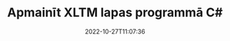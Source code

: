 ---
############################# Static ############################
layout: "auto-gen-merger"
date: 2022-10-27T11:07:36
draft: false
otherformats: pdf pps ppsx ppt pptx rtf tex vdx vsdm vsdx vssm vssx vstm vstx vsx vtx

############################# Head ############################
head_title: "Apmainīt un apmainīt XLTM lapas programmā C#"
head_description: "Apmainiet un apmainiet divu lapu pozīcijas XLTM failā C#, izmantojot dokumentu apvienošanas API."

############################# Header ############################
title: "Apmainīt XLTM lapas programmā C#"
description: "Apmainiet XLTM lapas ar dažām .NET koda rindām."
bg_image: "https://cms.admin.containerize.com/templates/aspose/App_Themes/V3/images/bg/header1.png"
bg_overlay: false
button:
    enable: true
    icon: "fas fa-arrow-down"
    label: "Lejupielādēt bezmaksas izmēģinājuma versiju"
    link: "https://downloads.groupdocs.com/merger/net"

############################# SubMenu ############################
submenu:
    enable: true

    left:
        img_alt: "GroupDocs.Merger for .NET"
        image: "https://cms.admin.containerize.com/templates/groupdocs/images/product-logos/90x90-noborder/groupdocs-merger-net.png"
        product: "GroupDocs.Merger"
        platform: ".NET"

    middle:
        button:

            # button loop
            - link: "https://apireference.groupdocs.com/merger/net"
              text: "API atsauce"

            # button loop
            - link: "https://github.com/groupdocs-merger"
              text: "Kodu piemēri"

            # button loop
            - link: "https://products.groupdocs.app/merger/family"
              text: "Tiešraides demonstrācijas"

            # button loop
            - link: "https://purchase.groupdocs.com/pricing/merger/net"
              text: "Cenu noteikšana"

    right:
        link_download: "https://downloads.groupdocs.com/merger"
        link_learn: "https://docs.groupdocs.com/merger/net"
        link_buy: "https://purchase.groupdocs.com"

############################# About ############################
about:
    enable: true
    title: "Par GroupDocs.Merger for .NET API"
    content: |
        [GroupDocs.Merger for .NET](/lv/merger/net/) piedāvā vienkāršu risinājumu, lai droši apvienotu un sadalītu dažādus dokumentu formātus, tostarp PDF, Microsoft Office (Word, Excel, PowerPoint). , OneNote), OpenDocument, HTML, attēli un daudzas citas .NET lietojumprogrammās. Pievienojot tikai dažas koda rindiņas, veiciet vairākas dokumenta darbības, piemēram, pārvietojiet, noņemiet, pagrieziet, apmainiet, izvelciet vai mainiet lappušu orientāciju dokumentos. Dokumentu apvienošanas API atbalsta arī dokumentu lapu priekšskatīšanu kā attēlu, lai analizētu dokumenta struktūru, formatējumu un lapas saturu.
        
        GroupDocs.Merger API ir pareizā izvēle korporatīvajiem risinājumiem, kuriem nepieciešamas failu lapu apmaiņas funkcijas. Šīs API tiek labi atbalstītas visās lielākajās operētājsistēmās un platformās, tostarp .NET Framework, .NET Standard, .NET Core, Mono.

############################# Steps ############################
steps:
    enable: true
    title_left: "Apmainīt XLTM faila lapas pakalpojumā .NET"
    content_left: |
        [GroupDocs.Merger for .NET](/lv/merger/net/) ļauj C# izstrādātājiem ērti apmainīties ar lapām XLTM failā, veicot dažas vienkāršas darbības. .
        
        * Inicializējiet **SwapOptions**, lai norādītu apmaināmo lapu numurus.
        * Izveidojiet jaunu **Merger** gadījumu un norādiet avota dokumenta ceļu kā konstruktora parametru.
        * Izsauciet **SwapPages** un nododiet objektu **SwapOptions**.
        * Izsauciet **Save** un norādiet faila ceļu, lai saglabātu iegūto dokumentu.

    title_right: "Sistēmas prasības"
    content_right: |
        GroupDocs.Merger for .NET API tiek atbalstītas visās lielākajās platformās un operētājsistēmās. Pirms tālāk norādītā koda izpildes, lūdzu, pārliecinieties, vai jūsu sistēmā ir instalēti šādi priekšnosacījumi.

        * Operētājsistēmas: Microsoft Windows, Linux, MacOS
        * Izstrādes vides: Visual Studio, Xamarin, MonoDevelop
        * Ietvari: .NET Framework, .NET Standard, .NET Core, Mono
        * Lejupielādējiet jaunāko GroupDocs.Merger for .NET versiju no [NuGet](https://www.nuget.org/packages/groupdocs.merger)
         
    code: |
     {{% merger/additional-styles %}}
     {{< merger/code-merger title="Kā apmainīt XLTM faila lapas, izmantojot C# piemēra kodu">}}

        ```csharp    
        // Apmainiet XLTM faila lapas, izmantojot GroupDocs.Merger API
        int pageNumber1 = 6;
        int pageNumber2 = 1;

        // Inicializējiet SwapOptions klasi, lai norādītu apmaināmo lappušu numurus
        SwapOptions swapOptions = new SwapOptions(pageNumber2, pageNumber1);

        // Izveidot saplūšanu, ievadot XLTM dokumentu
        using (Merger merger = new Merger("input.xltm"))
          {
            // Izsauciet SwapPages metodi un nododiet tai SwapOptions objektu
            merger.SwapPages(swapOptions);
    
            // Izsauciet Saglabāšanas metodi un nododiet vajadzīgo faila ceļu, lai saglabātu izvaddokumentu
            merger.Save("output.xltm");
          }
        ```
     {{< /merger/code-merger >}}

############################# Demos ############################
demos:
    enable: true
    title: "Tiešraides demonstrācijas — apmainīt XLTM failu lapas tiešsaistē"
    content: |
       Apmainiet XLTM faila lapas tūlīt, apmeklējot vietni [GroupDocs.Merger Live Demos](https://products.groupdocs.app/splitter/swap-pages/xltm).
       Tiešraides demonstrācijai ir šādas priekšrocības.
        
############################# About Formats ############################
about_formats:
    enable: true

############################# More Formats ############################
more_formats:
    enable: true
    title: "Apmainīt lapas ar citiem failu formātiem"
    content: |
        .NET dokumentē apvienošanas un sadalīšanas API failu formātiem un attēliem. Apmainiet dažus populāros failu formātus, kā norādīts tālāk.

############################# Back to top ###############################
back_to_top:
    enable: true
---